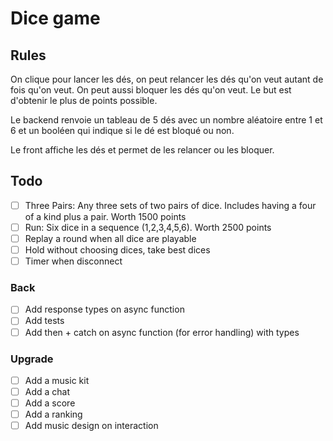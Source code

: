 # Dice game

## Rules

On clique pour lancer les dés, on peut relancer les dés qu'on veut autant de fois qu'on veut. On peut aussi bloquer les dés qu'on veut. Le but est d'obtenir le plus de points possible.

Le backend renvoie un tableau de 5 dés avec un nombre aléatoire entre 1 et 6 et un booléen qui indique si le dé est bloqué ou non.

Le front affiche les dés et permet de les relancer ou les bloquer.

## Todo

- [ ] Three Pairs: Any three sets of two pairs of dice. Includes having a four of a kind plus a pair. Worth 1500 points
- [ ] Run: Six dice in a sequence (1,2,3,4,5,6). Worth 2500 points
- [ ] Replay a round when all dice are playable
- [ ] Hold without choosing dices, take best dices
- [ ] Timer when disconnect

### Back

- [ ] Add response types on async function
- [ ] Add tests
- [ ] Add then + catch on async function (for error handling) with types

### Upgrade

- [ ] Add a music kit
- [ ] Add a chat
- [ ] Add a score
- [ ] Add a ranking
- [ ] Add music design on interaction
